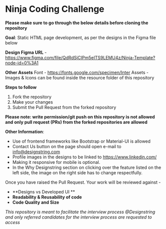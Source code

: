 # Ninja Coding Challenge

**Please make sure to go through the below details before cloning the repository**

**Goal**: Static HTML page development, as per the designs in the Figma file below

**Design Figma URL** - https://www.figma.com/file/QdRdSjCIPm5eITS9LEMU4z/Ninja-Template?node-id=0%3A1

**Other Assets**
Font - https://fonts.google.com/specimen/Inter
Assets - Images & Icons can be found inside the resource folder of this repository

**Steps to follow**
1. Fork the repository
2. Make your changes 
3. Submit the Pull Request from the forked repository 

**Please note: write permission/git push on this repository is not allowed and only pull request (PRs) from the forked repositories are allowed**
 
**Other Information**:
- Use of frontend frameworks like Bootstrap or Material-UI is allowed
- Contact Us button on the page should open e-mail to info@designstring.com
- Profile images in the designs to be linked to https://www.linkedin.com/
- Making it responsive for mobile is optional. 
- In the Why Designstring section on clicking over the feature listed on the left side, the image on the right side has to change respectfully.

Once you have raised the Pull Request. Your work will be reviewed against -
- **Designs vs Developed UI **
- **Readability & Reusability of code**
- **Code Quality and Size**

_This repository is meant to facilitate the interview process @Designstring and only referred candidates for the interview process are requested to access_
